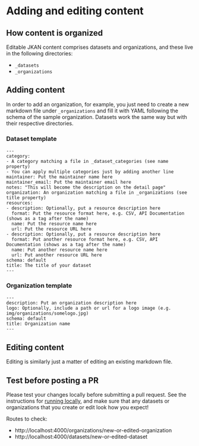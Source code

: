 # Adding and editing content

## How content is organized

Editable JKAN content comprises datasets and organizations, and these live in the following directories:
- `_datasets`
- `_organizations`

## Adding content

In order to add an organization, for example, you just need to create a new markdown file under `_organizations` and fill it with YAML following the schema of the sample organization. Datasets work the same way but with their respective directories.

### Dataset template

```
---
category:
- A category matching a file in _dataset_categories (see name property)
- You can apply multiple categories just by adding another line
maintainer: Put the maintainer name here
maintainer_email: Put the maintainer email here
notes: "This will become the description on the detail page"
organization: An organization matching a file in _organizations (see title property)
resources:
- description: Optionally, put a resource description here
  format: Put the resource format here, e.g. CSV, API Documentation (shows as a tag after the name)
  name: Put the resource name here
  url: Put the resource URL here
- description: Optionally, put a resource description here
  format: Put another resource format here, e.g. CSV, API Documentation (shows as a tag after the name)
  name: Put another resource name here
  url: Put another resource URL here
schema: default
title: The title of your dataset
---
```

### Organization template

```
---
description: Put an organization description here
logo: Optionally, include a path or url for a logo image (e.g. img/organizations/somelogo.jpg)
schema: default
title: Organization name
---
```

## Editing content

Editing is similarly just a matter of editing an existing markdown file.

## Test before posting a PR

Please test your changes locally before submitting a pull request. See the instructions for [running locally](running-locally.md), and make sure that any datasets or organizations that you create or edit look how you expect!

Routes to check:
- http://localhost:4000/organizations/new-or-edited-organization
- http://localhost:4000/datasets/new-or-edited-dataset
